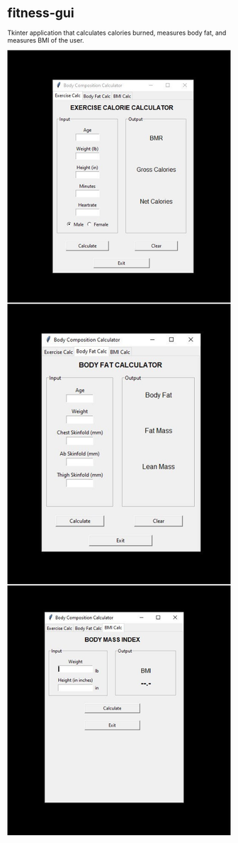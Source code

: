 # fitness-gui

Tkinter application that calculates calories burned, measures body fat, and measures BMI of the user.

<img src="images/calories-burned.jpg">
<img src="images/body-fat.jpg">
<img src="images/bmi.jpg">